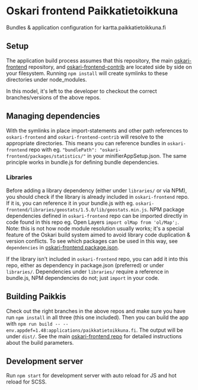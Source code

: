 # Oskari frontend Paikkatietoikkuna

Bundles & application configuration for kartta.paikkatietoikkuna.fi

## Setup

The application build process assumes that this repository, the main [oskari-frontend](https://github.com/oskariorg/oskari-frontend) repository, and [oskari-frontend-contrib](https://github.com/oskariorg/oskari-frontend-contrib) are located side by side on your filesystem. Running `npm install` will create symlinks to these directories under node_modules.

In this model, it's left to the developer to checkout the correct branches/versions of the above repos.

## Managing dependencies

With the symlinks in place import-statements and other path references to `oskari-frontend` and `oskari-frontend-contrib` will resolve to the appropriate directories. This means you can reference bundles in `oskari-frontend` repo with eg. `"bundlePath": "oskari-frontend/packages/statistics/"` in your minifierAppSetup.json. The same principle works in bundle.js for defining bundle dependencies.

### Libraries

Before adding a library dependency (either under `libraries/` or via NPM), you should check if the library is already included in `oskari-frontend` repo. If it is, you can reference it in your bundle.js with eg. `oskari-frontend/libraries/geostats/1.5.0/lib/geostats.min.js`. NPM package dependencies defined in `oskari-frontend` repo can be imported directly in code found in this repo eg. Open Layers `import olMap from 'ol/Map';`. Note: this is not how node module resolution usually works; it's a special feature of the Oskari build system aimed to avoid library code duplication & version conflicts. To see which packages can be used in this way, see `dependencies` in [oskari-frontend package.json](https://github.com/oskariorg/oskari-frontend/blob/master/package.json).

If the library isn't included in `oskari-frontend` repo, you can add it into this repo, either as dependency in package.json (preferred) or under `libraries/`. Dependencies under `libraries/` require a reference in bundle.js, NPM dependencies do not; just `import` in your code.

## Building Paikkis

 Check out the right branches in the above repos and make sure you have run `npm install` in all three (this one included). Then you can build the app with `npm run build -- --env.appdef=1.48:applications/paikkatietoikkuna.fi`. The output will be under `dist/`. See the main [oskari-frontend repo](https://github.com/oskariorg/oskari-frontend#readme) for detailed instructions about the build parameters.
 
 ## Development server

 Run `npm start` for development server with auto reload for JS and hot reload for SCSS.